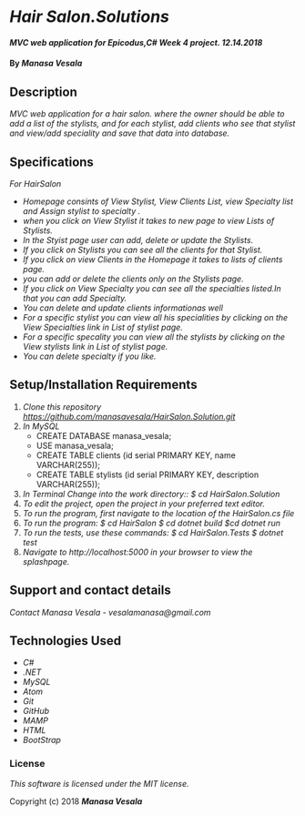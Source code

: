 # _Hair Salon.Solutions_

#### _MVC web application for Epicodus,C# Week 4 project. 12.14.2018_

#### By _**Manasa Vesala**_

## Description

_MVC web application for a hair salon. where the  owner should be able to add a list of the stylists, and for each stylist, add clients who see that stylist and view/add speciality and save that data into database._

## Specifications

_For HairSalon_

* _Homepage consints of View Stylist, View Clients List, view Specialty list and Assign stylist to specialty ._
* _when you click on View Stylist it takes to new page to view Lists of Stylists._
* _In the Styist page user can add, delete or update the Stylists._ 
* _If you click on Stylists you can see all the clients for that Stylist._
* _If you click on view Clients in the Homepage it takes to lists of clients page._
* _you can add or delete the clients only on the Stylists page._
* _If you click on View Specialty you can see all the specialties listed.In that you can add Specialty._
* _You can delete and update clients informationas well_
* _For a specific stylist you can view all his specialities by clicking on the View Specialties link in List of stylist page._
* _For a specific specality you can view all the stylists by clicking on the View stylists link in List of stylist page._
* _You can delete specialty if you like._


## Setup/Installation Requirements

1. _Clone this repository https://github.com/manasavesala/HairSalon.Solution.git_
2. _In MySQL_
   * CREATE DATABASE manasa_vesala;
   * USE manasa_vesala;
   * CREATE TABLE clients (id serial PRIMARY KEY, name VARCHAR(255));
   * CREATE TABLE stylists (id serial PRIMARY KEY, description VARCHAR(255));
3. _In Terminal Change into the work directory:: $ cd HairSalon.Solution_
4. _To edit the project, open the project in your preferred text editor._
5. _To run the program, first navigate to the location of the HairSalon.cs file_ 
6. _To run the program: $ cd HairSalon $ cd dotnet build $cd dotnet run_
7. _To run the tests, use these commands: $ cd HairSalon.Tests $ dotnet test_
8. _Navigate to http://localhost:5000 in your browser to view the splashpage._

## Support and contact details

_Contact Manasa Vesala - vesalamanasa@gmail.com_


## Technologies Used

* _C#_
* _.NET_
* _MySQL_
* _Atom_
* _Git_
* _GitHub_
* _MAMP_
* _HTML_
* _BootStrap_

### License

*This software is licensed under the MIT license.*

Copyright (c) 2018 **_Manasa Vesala_**